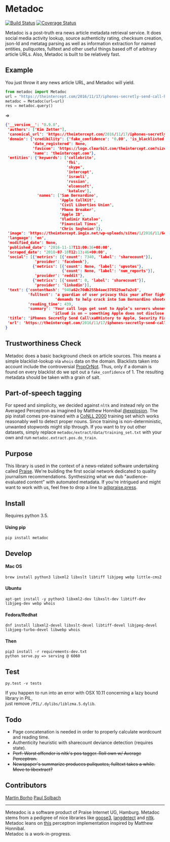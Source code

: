 # Metadoc
[![Build Status](https://travis-ci.org/psolbach/metadoc.svg?branch=master)](https://travis-ci.org/psolbach/metadoc)
[![Coverage Status](https://coveralls.io/repos/github/psolbach/metadoc/badge.svg?branch=master)](https://coveralls.io/github/psolbach/metadoc?branch=master)

Metadoc is a post-truth era news article metadata retrieval service. It does social media activity lookup, source authenticity rating, checksum creation, json-ld and metatag parsing as well as information extraction for named entities, pullquotes, fulltext and other useful things based off of arbitrary article URLs. Also, Metadoc is built to be relatively fast.

## Example

You just throw it any news article URL, and Metadoc will yield.
```python
from metadoc import Metadoc
url = "https://theintercept.com/2016/11/17/iphones-secretly-send-call-history-to-apple-security-firm-says"
metadoc = Metadoc(url=url)
res = metadoc.query()
```
=>
```json
{'__version__': '0.9.0',
 'authors': ['Kim Zetter'],
 'canonical_url': 'https://theintercept.com/2016/11/17/iphones-secretly-send-call-history-to-apple-security-firm-says/',
 'domain': {'credibility': {'fake_confidence': '0.00', 'is_blacklisted': False},
            'date_registered': None,
            'favicon': 'https://logo.clearbit.com/theintercept.com?size=200',
            'name': 'theintercept.com'},
 'entities': {'keywords': ['cellebrite',
                           'fbi',
                           'skype',
                           'intercept',
                           'israeli',
                           'russian',
                           'elcomsoft',
                           'katalov'],
              'names': ['San Bernardino',
                        'Apple CallKit',
                        'Civil Liberties Union',
                        'Phone Breaker',
                        'Apple ID',
                        'Vladimir Katalov',
                        'Financial Times',
                        'Chris Soghoian']},
 'image': 'https://theintercept.imgix.net/wp-uploads/sites/1/2016/11/GettyImages-578052668-s.jpg?auto=compress%2Cformat&q=90&fit=crop&w=1200&h=800',
 'language': 'en',
 'modified_date': None,
 'published_date': '2016-11-17T11:00:36+00:00',
 'scraped_date': '2018-07-10T12:13:46+00:00',
 'social': [{'metrics': [{'count': 7340, 'label': 'sharecount'}],
             'provider': 'facebook'},
            {'metrics': [{'count': None, 'label': 'upvotes'},
                         {'count': None, 'label': 'num_reports'}],
             'provider': 'reddit'},
            {'metrics': [{'count': 0, 'label': 'sharecount'}],
             'provider': 'linkedin'}],
 'text': {'contenthash': '940a62c70db255b4aec378529ae7a2c8',
          'fulltext': 'a guardian of user privacy this year after fighting FBI '
                      'demands to help crack into San Bernardino shooter Syed [...]',
          'reading_time': 439,
          'summary': 'Your call logs get sent to Apple’s servers whenever '
                     'iCloud is on — something Apple does not disclose.'},
 'title': 'iPhones Secretly Send Call\xa0History to Apple, Security Firm Says',
 'url': 'https://theintercept.com/2016/11/17/iphones-secretly-send-call-history-to-apple-security-firm-says'
}
```

## Trustworthiness Check
Metadoc does a basic background check on article sources. This means a simple blacklist-lookup via `whois` data on the domain. Blacklists taken into account include the controversial [PropOrNot](http://www.propornot.com/p/the-list.html). Thus, only if a domain is found on every blacklist do we spit out a `fake_confidence` of 1. The resulting metadata should be taken with a grain of salt.

## Part-of-speech tagging
For speed and simplicity, we decided against `nltk` and instead rely on the Averaged Perceptron as imagined by Matthew Honnibal [@explosion](https://github.com/explosion). The pip install comes pre-trained with a [CoNLL 2000](http://www.cnts.ua.ac.be/conll2000/) training set which works reasonably well to detect proper nouns. Since training is non-deterministic, unwanted stopwords might slip through. If you want to try out other datasets, simply replace `metadoc/extract/data/training_set.txt` with your own and run `metadoc.extract.pos.do_train`.

## Purpose
This library is used in the context of a news-related software undertaking called [Praise](https://praise.press). We're building the first social network dedicated to quality journalism recommendations. Synthesizing what we dub "audience-evaluated content" with automated metadata. If you're intrigued and might want to work with us, feel free to drop a line to [a@praise.press](a@praise.press).   

## Install
Requires python 3.5.

#### Using pip
```shell
pip install metadoc
```

## Develop

#### Mac OS
```shell
brew install python3 libxml2 libxslt libtiff libjpeg webp little-cms2
```
#### Ubuntu
```shell
apt-get install -y python3 libxml2-dev libxslt-dev libtiff-dev libjpeg-dev webp whois
```
#### Fedora/Redhat
```shell
dnf install libxml2-devel libxslt-devel libtiff-devel libjpeg-devel libjpeg-turbo-devel libwebp whois
```
#### Then
```shell
pip3 install -r requirements-dev.txt
python serve.py => serving @ 6060
```

## Test
```shell
py.test -v tests
```
If you happen to run into an error with OSX 10.11 concerning a lazy bound library in PIL,   
just remove `/PIL/.dylibs/liblzma.5.dylib`.

## Todo
* Page concatenation is needed in order to properly calculate wordcount and reading time.
* Authenticity heuristic with sharecount deviance detection (requires state).
* ~~Perf: Worst offender is nltk's pos tagger. Roll own w/ Average Perceptron.~~
* ~~Newspaper's summarize produces pullquotes, fulltext takes a while. Move to libextract?~~

## Contributors
[Martin Borho](https://github.com/mborho)
[Paul Solbach](https://github.com/___paul)

---

Meteadoc is a software product of Praise Internet UG, Hamburg.
Metadoc stems from a pedigree of nice libraries like [goose3](https://github.com/goose3/goose3/tree/master/goose3), [langdetect](https://github.com/Mimino666/langdetect) and [nltk](https://github.com/nltk/nltk).
Metadoc leans on [this](https://github.com/hankcs/AveragedPerceptronPython) perceptron implementation inspired by Matthew Honnibal.    
Metadoc is a work-in-progress.
